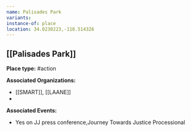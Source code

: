 ```yaml
---
name: Palisades Park
variants: 
instance-of: place
location: 34.0230223,-118.514326
---
```

## [[Palisades Park]]

**Place type:** #action

**Associated Organizations:** 
- [[SMART]], [[LAANE]]
- 

**Associated Events:** 
- Yes on JJ press conference,Journey Towards Justice Processional